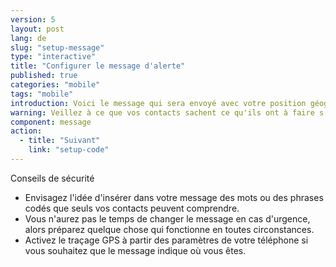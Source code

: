 ```yaml
---
version: 5
layout: post
lang: de
slug: "setup-message"
type: "interactive"
title: "Configurer le message d'alerte"
published: true
categories: "mobile"
tags: "mobile"
introduction: Voici le message qui sera envoyé avec votre position géographique.
warning: Veillez à ce que vos contacts sachent ce qu'ils ont à faire s'ils reçoivent ce message. 
component: message
action:
  - title: "Suivant"
    link: "setup-code"
---
```


Conseils de sécurité

 - Envisagez l'idée d'insérer dans votre message des mots ou des phrases codés que seuls vos contacts peuvent comprendre.
 - Vous n'aurez pas le temps de changer le message en cas d'urgence, alors préparez quelque chose qui fonctionne en toutes circonstances. 
 - Activez le traçage GPS à partir des paramètres de votre téléphone si vous souhaitez que le message indique où vous êtes.
